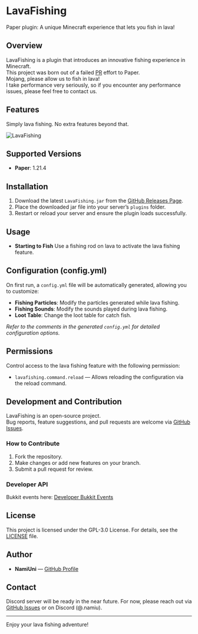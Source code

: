 # LavaFishing

Paper plugin: A unique Minecraft experience that lets you fish in lava!

## Overview
LavaFishing is a plugin that introduces an innovative fishing experience in Minecraft.  
This project was born out of a failed [PR](https://github.com/PaperMC/Paper/pull/12147#event-16417159614) effort to Paper.  
Mojang, please allow us to fish in lava!  
I take performance very seriously, so if you encounter any performance issues, please feel free to contact us.

## Features
Simply lava fishing. No extra features beyond that.

![LavaFishing](https://github.com/user-attachments/assets/88986e28-accd-43b5-9caf-f57fb2aa2660)

## Supported Versions
- **Paper**: 1.21.4

## Installation
1. Download the latest `LavaFishing.jar` from the [GitHub Releases Page](https://github.com/NamiUni/LavaFishing/releases).
2. Place the downloaded jar file into your server’s `plugins` folder.
3. Restart or reload your server and ensure the plugin loads successfully.

## Usage
- **Starting to Fish**
  Use a fishing rod on lava to activate the lava fishing feature.  

## Configuration (config.yml)
On first run, a `config.yml` file will be automatically generated, allowing you to customize:
- **Fishing Particles**: Modify the particles generated while lava fishing.
- **Fishing Sounds**: Modify the sounds played during lava fishing.
- **Loot Table**: Change the loot table for catch fish.

*Refer to the comments in the generated `config.yml` for detailed configuration options.*

## Permissions
Control access to the lava fishing feature with the following permission:
- `lavafishing.command.reload` — Allows reloading the configuration via the reload command.

## Development and Contribution
LavaFishing is an open-source project.  
Bug reports, feature suggestions, and pull requests are welcome via [GitHub Issues](https://github.com/NamiUni/LavaFishing/issues).

### How to Contribute
1. Fork the repository.
2. Make changes or add new features on your branch.
3. Submit a pull request for review.

### Developer API
Bukkit events here:
[Developer Bukkit Events](https://github.com/NamiUni/LavaFishing/tree/master/src/main/java/com/github/namiuni/lavafishing/event)

## License
This project is licensed under the GPL-3.0 License. For details, see the [LICENSE](./LICENCE.txt) file.

## Author
- **NamiUni** — [GitHub Profile](https://github.com/NamiUni)

## Contact
Discord server will be ready in the near future. 
For now, please reach out via [GitHub Issues](https://github.com/NamiUni/LavaFishing/issues) or on Discord (@.namiu).

---

Enjoy your lava fishing adventure!
